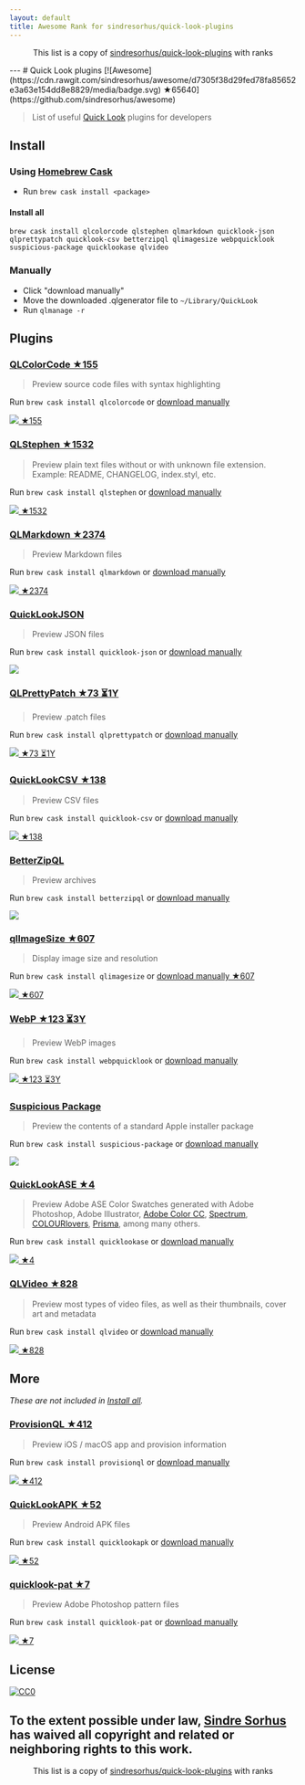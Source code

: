 ```yaml
---
layout: default
title: Awesome Rank for sindresorhus/quick-look-plugins
---
```


<p align="center">
	This list is a copy of <a href="https://github.com/sindresorhus/quick-look-plugins">sindresorhus/quick-look-plugins</a> with ranks
</p>
---
# Quick Look plugins [![Awesome](https://cdn.rawgit.com/sindresorhus/awesome/d7305f38d29fed78fa85652e3a63e154dd8e8829/media/badge.svg) ★65640](https://github.com/sindresorhus/awesome)

> List of useful [Quick Look](http://en.wikipedia.org/wiki/Quick_Look) plugins for developers


## Install

### Using [Homebrew Cask](https://github.com/phinze/homebrew-cask)

- Run `brew cask install <package>`

#### Install all

```
brew cask install qlcolorcode qlstephen qlmarkdown quicklook-json qlprettypatch quicklook-csv betterzipql qlimagesize webpquicklook suspicious-package quicklookase qlvideo
```

### Manually

- Click "download manually"
- Move the downloaded .qlgenerator file to `~/Library/QuickLook`
- Run `qlmanage -r`


## Plugins


### [QLColorCode ★155](https://github.com/anthonygelibert/QLColorCode)

> Preview source code files with syntax highlighting

Run `brew cask install qlcolorcode` or [download manually](https://github.com/anthonygelibert/QLColorCode/releases/latest)

[![](https://github.com/sindresorhus/quick-look-plugins/blob/master/screenshots/QLColorCode.png) ★155](https://github.com/anthonygelibert/QLColorCode)


### [QLStephen ★1532](https://github.com/whomwah/qlstephen)

> Preview plain text files without or with unknown file extension. Example: README, CHANGELOG, index.styl, etc.

Run `brew cask install qlstephen` or [download manually](https://github.com/whomwah/qlstephen/releases/latest)

[![](https://github.com/sindresorhus/quick-look-plugins/blob/master/screenshots/QLStephen.png) ★1532](https://github.com/whomwah/qlstephen)


### [QLMarkdown ★2374](https://github.com/toland/qlmarkdown)

> Preview Markdown files

Run `brew cask install qlmarkdown` or [download manually](https://github.com/downloads/toland/qlmarkdown/QLMarkdown-1.3.zip)

[![](https://github.com/sindresorhus/quick-look-plugins/blob/master/screenshots/QLMarkdown.png) ★2374](https://github.com/toland/qlmarkdown)


### [QuickLookJSON](http://www.sagtau.com/quicklookjson.html)

> Preview JSON files

Run `brew cask install quicklook-json` or [download manually](http://www.sagtau.com/media/QuickLookJSON.qlgenerator.zip)

[![](https://github.com/sindresorhus/quick-look-plugins/blob/master/screenshots/QuickLookJSON.png)](http://www.sagtau.com/quicklookjson.html)


### [QLPrettyPatch ★73 ⏳1Y](https://github.com/atnan/QLPrettyPatch)

> Preview .patch files

Run `brew cask install qlprettypatch` or [download manually](https://github.com/atnan/QLPrettyPatch/releases/latest)

[![](https://github.com/sindresorhus/quick-look-plugins/blob/master/screenshots/QLPrettyPatch.png) ★73 ⏳1Y](https://github.com/atnan/QLPrettyPatch)


### [QuickLookCSV ★138](https://github.com/p2/quicklook-csv)

> Preview CSV files

Run `brew cask install quicklook-csv` or [download manually](http://quicklook-csv.googlecode.com/files/QuickLookCSV.dmg)

[![](https://github.com/sindresorhus/quick-look-plugins/blob/master/screenshots/QuickLookCSV.png) ★138](https://github.com/p2/quicklook-csv)


### [BetterZipQL](http://macitbetter.com/BetterZip-Quick-Look-Generator/)

> Preview archives

Run `brew cask install betterzipql` or [download manually](http://macitbetter.com/BetterZipQL.zip)

[![](https://github.com/sindresorhus/quick-look-plugins/blob/master/screenshots/BetterZipQL.png)](http://macitbetter.com/BetterZip-Quick-Look-Generator/)


### [qlImageSize ★607](https://github.com/Nyx0uf/qlImageSize)

> Display image size and resolution

Run `brew cask install qlimagesize` or [download manually ★607](https://github.com/Nyx0uf/qlImageSize#installation)

[![](https://github.com/sindresorhus/quick-look-plugins/blob/master/screenshots/qlImageSize.png) ★607](https://github.com/Nyx0uf/qlImageSize)


### [WebP ★123 ⏳3Y](https://github.com/dchest/webp-quicklook)

> Preview WebP images

Run `brew cask install webpquicklook` or [download manually](https://github.com/dchest/webp-quicklook/releases/latest)

[![](https://github.com/sindresorhus/quick-look-plugins/blob/master/screenshots/WebP.png) ★123 ⏳3Y](https://github.com/dchest/webp-quicklook)


### [Suspicious Package](http://www.mothersruin.com/software/SuspiciousPackage/)

> Preview the contents of a standard Apple installer package

Run `brew cask install suspicious-package` or [download manually](http://www.mothersruin.com/software/downloads/SuspiciousPackage.xip)

[![](https://github.com/sindresorhus/quick-look-plugins/blob/master/screenshots/SuspiciousPackage.png)](http://www.mothersruin.com/software/SuspiciousPackage/)


### [QuickLookASE ★4](https://github.com/rsodre/QuickLookASE)

> Preview Adobe ASE Color Swatches generated with Adobe Photoshop, Adobe Illustrator, [Adobe Color CC](https://color.adobe.com), [Spectrum](http://www.eigenlogik.com/spectrum/mac), [COLOURlovers](http://www.colourlovers.com), [Prisma](http://www.codeadventure.com), among many others.

Run `brew cask install quicklookase` or [download manually](https://github.com/rsodre/QuickLookASE/releases/latest)

[![](https://github.com/sindresorhus/quick-look-plugins/blob/master/screenshots/QuickLookASE.png) ★4](https://github.com/rsodre/QuickLookASE)


### [QLVideo ★828](https://github.com/Marginal/QLVideo)

> Preview most types of video files, as well as their thumbnails, cover art and metadata

Run `brew cask install qlvideo` or [download manually](https://github.com/Marginal/QLVideo/releases/latest)

[![](https://github.com/sindresorhus/quick-look-plugins/blob/master/screenshots/QLVideo.png) ★828](https://github.com/Marginal/QLVideo)


## More

*These are not included in [Install all](#install-all).*

### [ProvisionQL ★412](https://github.com/ealeksandrov/ProvisionQL)

> Preview iOS / macOS app and provision information

Run `brew cask install provisionql` or [download manually](https://github.com/ealeksandrov/ProvisionQL/releases/latest)

[![](https://github.com/sindresorhus/quick-look-plugins/blob/master/screenshots/ProvisionQL.png) ★412](https://github.com/ealeksandrov/ProvisionQL)


### [QuickLookAPK ★52](https://github.com/hezi/QuickLookAPK)

> Preview Android APK files

Run `brew cask install quicklookapk` or [download manually](https://github.com/hezi/QuickLookAPK/blob/master/QuickLookAPK.qlgenerator.zip)

[![](https://github.com/sindresorhus/quick-look-plugins/blob/master/screenshots/QuickLookAPK.png) ★52](https://github.com/hezi/QuickLookAPK)


### [quicklook-pat ★7](https://github.com/pixelrowdies/quicklook-pat)

> Preview Adobe Photoshop pattern files

Run `brew cask install quicklook-pat` or [download manually](https://github.com/pixelrowdies/quicklook-pat/releases)

[![](https://github.com/sindresorhus/quick-look-plugins/blob/master/screenshots/quicklook-pat.png) ★7](https://github.com/pixelrowdies/quicklook-pat)


## License

[![CC0](http://mirrors.creativecommons.org/presskit/buttons/88x31/svg/cc-zero.svg)](https://creativecommons.org/publicdomain/zero/1.0/)

To the extent possible under law, [Sindre Sorhus](http://sindresorhus.com) has waived all copyright and related or neighboring rights to this work.
---
<p align="center">
	This list is a copy of <a href="https://github.com/sindresorhus/quick-look-plugins">sindresorhus/quick-look-plugins</a> with ranks
</p>
